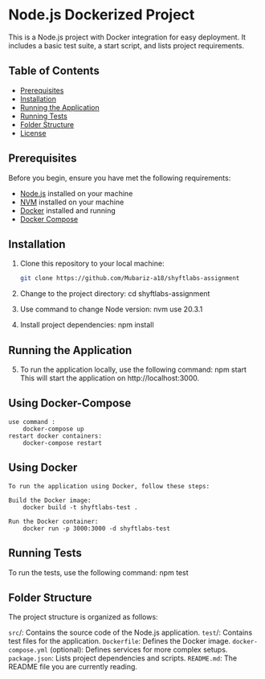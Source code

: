 # Node.js Dockerized Project

This is a Node.js project with Docker integration for easy deployment. It includes a basic test suite, a start script, and lists project requirements.

## Table of Contents

- [Prerequisites](#prerequisites)
- [Installation](#installation)
- [Running the Application](#running-the-application)
- [Running Tests](#running-tests)
- [Folder Structure](#folder-structure)
- [License](#license)

## Prerequisites

Before you begin, ensure you have met the following requirements:

- [Node.js](https://nodejs.org/) installed on your machine
- [NVM](https://github.com/coreybutler/nvm-windows) installed on your machine
- [Docker](https://www.docker.com/get-started) installed and running
- [Docker Compose](https://docs.docker.com/compose/install/)

## Installation

1. Clone this repository to your local machine:

   ```bash
   git clone https://github.com/Mubariz-a18/shyftlabs-assignment


2. Change to the project directory:
    cd shyftlabs-assignment

3. Use command to change Node version: 
   nvm use 20.3.1

4. Install project dependencies:
    npm install

## Running the Application

5. To run the application locally, use the following command:
    npm start
    This will start the application on http://localhost:3000.

## Using Docker-Compose
    use command : 
        docker-compose up
    restart docker containers:
        docker-compose restart



## Using Docker
    To run the application using Docker, follow these steps:

    Build the Docker image: 
        docker build -t shyftlabs-test .

    Run the Docker container:
        docker run -p 3000:3000 -d shyftlabs-test


## Running Tests

To run the tests, use the following command:
    npm test

## Folder Structure

The project structure is organized as follows:

`src`/: Contains the source code of the Node.js application.
`test`/: Contains test files for the application.
`Dockerfile`: Defines the Docker image.
`docker-compose.yml` (optional): Defines services for more complex setups.
`package.json`: Lists project dependencies and scripts.
`README.md`: The README file you are currently reading.
